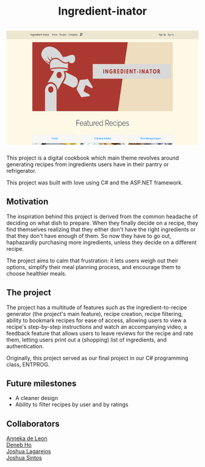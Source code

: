 <h1 align="center">
    Ingredient-inator
    <br><br>
    <img alt="Ingredient-inator screenshot" height="300" src="https://github.com/JSintos/Ingredient-inator/blob/develop/screenshot.png?raw=true">
</h1>

This project is a digital cookbook which main theme revolves around generating recipes from ingredients users have in their pantry or refrigerator.

This project was built with love using C# and the ASP.NET framework.

## Motivation

The inspiration behind this project is derived from the common headache of deciding on what dish to prepare. When they finally decide on a recipe, they find themselves realizing that they either don't have the right ingredients or that they don't have enough of them. So now they have to go out, haphazardly purchasing more ingredients, unless they decide on a different recipe.

The project aims to calm that frustration: it lets users weigh out their options, simplify their meal planning process, and encourage them to choose healthier meals.

## The project

The project has a multitude of features such as the ingredient-to-recipe generator (the project's main feature), recipe creation, recipe filtering, ability to bookmark recipes for ease of access, allowing users to view a recipe's step-by-step instructions and watch an accompanying video, a feedback feature that allows users to leave reviews for the recipe and rate them, letting users print out a (shopping) list of ingredients, and authentication.

Originally, this project served as our final project in our C# programming class, ENTPROG.

## Future milestones

-   A cleaner design
-   Ability to filter recipes by user and by ratings

## Collaborators

[Anneka de Leon](https://github.com/annekadeleon)  
[Deneb Ho](https://github.com/christiandenebho)  
[Joshua Lagarejos](https://github.com/joshualagarejos)  
[Joshua Sintos](https://github.com/JSintos)
